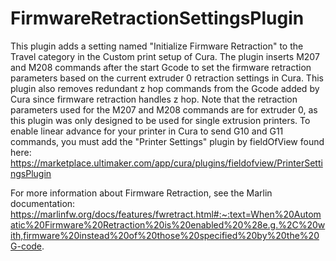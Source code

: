 # FirmwareRetractionSettingsPlugin

This plugin adds a setting named "Initialize Firmware Retraction" to the Travel category in the Custom print setup of Cura. The plugin inserts M207 and M208 commands after the start Gcode to set the firmware retraction parameters based on the current extruder 0 retraction settings in Cura. This plugin also removes redundant z hop commands from the Gcode added by Cura since firmware retraction handles z hop. Note that the retraction parameters used for the M207 and M208 commands are for extruder 0, as this plugin was only designed to be used for single extrusion printers. To enable linear advance for your printer in Cura to send G10 and G11 commands, you must add the "Printer Settings" plugin by fieldOfView found here: https://marketplace.ultimaker.com/app/cura/plugins/fieldofview/PrinterSettingsPlugin

For more information about Firmware Retraction, see the Marlin documentation: https://marlinfw.org/docs/features/fwretract.html#:~:text=When%20Automatic%20Firmware%20Retraction%20is%20enabled%20%28e.g.%2C%20with,firmware%20instead%20of%20those%20specified%20by%20the%20G-code.



